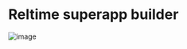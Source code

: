 # Reltime superapp builder
![image](https://github.com/Ramkumar-Rangasamy/Reltime-superapp/assets/125209102/b5bc3326-dc55-4884-a3d9-4043eaf7ea2d)

